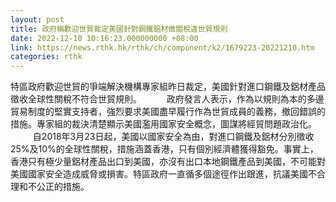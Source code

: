 ```yaml
---
layout: post
title: 政府稱歡迎世貿裁定美國針對鋼鐵鋁材徵關稅違世貿規則
date: 2022-12-10 10:16:23.000000000 +08:00
link: https://news.rthk.hk/rthk/ch/component/k2/1679223-20221210.htm
categories: rthk
---
```


特區政府歡迎世貿的爭端解決機構專家組昨日裁定，美國針對進口鋼鐵及鋁材產品徵收全球性關稅不符合世貿規則。
　　 
政府發言人表示，作為以規則為本的多邊貿易制度的堅實支持者，強烈要求美國盡早履行作為世貿成員的義務，撤回錯誤的措施。專家組的裁決清楚顯示美國濫用國家安全概念，圖謀將經貿問題政治化。
　　 
自2018年3月23日起，美國以國家安全為由，對進口鋼鐵及鋁材分別徵收25%及10%的全球性關稅，措施涵蓋香港，只有個別經濟體獲得豁免。事實上，香港只有極少量鋁材產品出口到美國，亦沒有出口本地鋼鐵產品到美國，不可能對美國國家安全造成威脅或損害。特區政府一直循多個途徑作出跟進，抗議美國不合理和不公正的措施。
